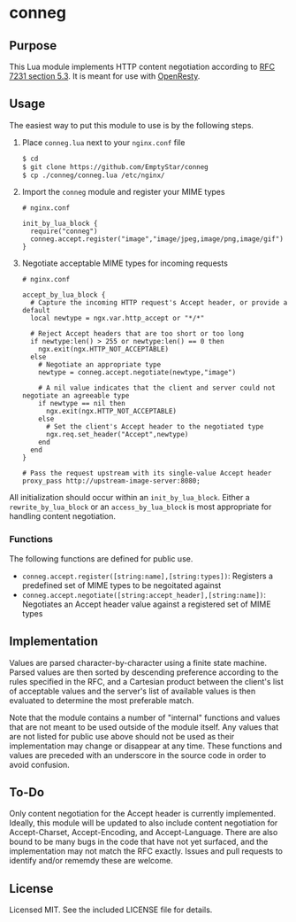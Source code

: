 conneg
======

Purpose
-------

This Lua module implements HTTP content negotiation according to [RFC 7231 section 5.3](https://tools.ietf.org/html/rfc7231#section-5.3). It is meant for use with [OpenResty](https://openresty.org).

Usage
-----

The easiest way to put this module to use is by the following steps.

1. Place `conneg.lua` next to your `nginx.conf` file

    ```bash
    $ cd
    $ git clone https://github.com/EmptyStar/conneg
    $ cp ./conneg/conneg.lua /etc/nginx/
    ```

2. Import the `conneg` module and register your MIME types

    ```
    # nginx.conf
    
    init_by_lua_block {
      require("conneg")
      conneg.accept.register("image","image/jpeg,image/png,image/gif")
    }
    ```

3. Negotiate acceptable MIME types for incoming requests

    ```
    # nginx.conf
    
    accept_by_lua_block {
      # Capture the incoming HTTP request's Accept header, or provide a default
      local newtype = ngx.var.http_accept or "*/*"

      # Reject Accept headers that are too short or too long
      if newtype:len() > 255 or newtype:len() == 0 then
        ngx.exit(ngx.HTTP_NOT_ACCEPTABLE)
      else
        # Negotiate an appropriate type
        newtype = conneg.accept.negotiate(newtype,"image")

        # A nil value indicates that the client and server could not negotiate an agreeable type
        if newtype == nil then
          ngx.exit(ngx.HTTP_NOT_ACCEPTABLE)
        else
          # Set the client's Accept header to the negotiated type
          ngx.req.set_header("Accept",newtype)
        end
      end
    }

    # Pass the request upstream with its single-value Accept header
    proxy_pass http://upstream-image-server:8080;
    ```

All initialization should occur within an `init_by_lua_block`. Either a `rewrite_by_lua_block` or an `access_by_lua_block` is most appropriate for handling content negotiation.

### Functions

The following functions are defined for public use.

 * `conneg.accept.register([string:name],[string:types])`: Registers a predefined set of MIME types to be negoitated against
 * `conneg.accept.negotiate([string:accept_header],[string:name])`: Negotiates an Accept header value against a registered set of MIME types

Implementation
--------------

Values are parsed character-by-character using a finite state machine. Parsed values are then sorted by descending preference according to the rules specified in the RFC, and a Cartesian product between the client's list of acceptable values and the server's list of available values is then evaluated to determine the most preferable match.

Note that the module contains a number of "internal" functions and values that are not meant to be used outside of the module itself. Any values that are not listed for public use above should not be used as their implementation may change or disappear at any time. These functions and values are preceded with an underscore in the source code in order to avoid confusion.

To-Do
-----

Only content negotiation for the Accept header is currently implemented. Ideally, this module will be updated to also include content negotiation for Accept-Charset, Accept-Encoding, and Accept-Language. There are also bound to be many bugs in the code that have not yet surfaced, and the implementation may not match the RFC exactly. Issues and pull requests to identify and/or rememdy these are welcome.

License
-------

Licensed MIT. See the included LICENSE file for details.
